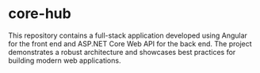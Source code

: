 # core-hub
This repository contains a full-stack application developed using Angular for the front end and ASP.NET Core Web API for the back end. The project demonstrates a robust architecture and showcases best practices for building modern web applications.
